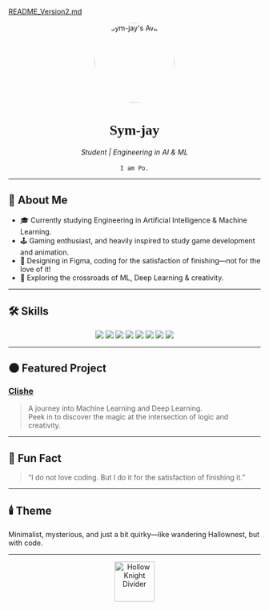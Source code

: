 [README_Version2.md](https://github.com/user-attachments/files/22703114/README_Version2.md)
<!-- Sym-jay | Hollow Knight + Minimalist Profile -->

<p align="center">
  <img src="https://static.wikia.nocookie.net/belugacinematicuniversefanon/images/6/6a/Beluga.jpg/revision/latest?cb=20231226224904" width="160" alt="Sym-jay's Avatar" style="border-radius: 50%;">
</p>

<h1 align="center">
  <!-- Hollow Knight Inspired Title -->
  <span style="font-family: 'Papyrus', serif;">Sym-jay</span>
</h1>

<p align="center">
  <em>Student | Engineering in AI & ML</em>
  <br>
  <br>
  <code>I am Po.</code>
</p>

---

## 🦋 About Me

- 🎓 Currently studying Engineering in Artificial Intelligence & Machine Learning.
- 🕹️ Gaming enthusiast, and heavily inspired to study game development and animation.
- 🎨 Designing in Figma, coding for the satisfaction of finishing—not for the love of it!
- 🧠 Exploring the crossroads of ML, Deep Learning & creativity.

---

## 🛠️ Skills

<div align="center">

  <!-- Minimalistic skill badges -->
  <img src="https://img.shields.io/badge/JavaScript-000?style=flat&logo=javascript&logoColor=F7DF1E">
  <img src="https://img.shields.io/badge/Python-000?style=flat&logo=python&logoColor=3776AB">
  <img src="https://img.shields.io/badge/HTML5-000?style=flat&logo=html5&logoColor=E34F26">
  <img src="https://img.shields.io/badge/CSS3-000?style=flat&logo=css3&logoColor=1572B6">
  <img src="https://img.shields.io/badge/Flutter-000?style=flat&logo=flutter&logoColor=02569B">
  <img src="https://img.shields.io/badge/Java-000?style=flat&logo=java&logoColor=007396">
  <img src="https://img.shields.io/badge/C-000?style=flat&logo=c&logoColor=A8B9CC">
  <img src="https://img.shields.io/badge/Figma-000?style=flat&logo=figma&logoColor=F24E1E">

</div>

---

## 🌑 Featured Project

### [Clishe](#)
> A journey into Machine Learning and Deep Learning.  
> Peek in to discover the magic at the intersection of logic and creativity.

---

## 🦗 Fun Fact

> “I do not love coding. But I do it for the satisfaction of finishing it.”

---

## 🕯️ Theme

Minimalist, mysterious, and just a bit quirky—like wandering Hallownest, but with code.

---

<p align="center">
  <img src="https://raw.githubusercontent.com/Sym-jay/Sym-jay/main/hollow-knight-divider.png" width="80" alt="Hollow Knight Divider" />
</p>
